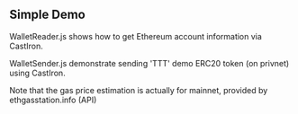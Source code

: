 ## Simple Demo
WalletReader.js shows how to get Ethereum account information via CastIron.

WalletSender.js demonstrate sending 'TTT' demo ERC20 token (on privnet) using CastIron.

Note that the gas price estimation is actually for mainnet, provided by ethgasstation.info (API)
